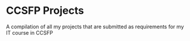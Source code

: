 # CCSFP Projects
A compilation of all my projects that are submitted as requirements for my IT course in CCSFP

